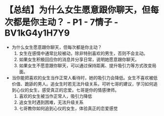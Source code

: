 # 【总结】为什么女生愿意跟你聊天，但每次都是你主动？ - P1 - 7情子 - BV1kG4y1H7Y9

-   为什么女生愿意跟你聊天，但每次都是你主动？
    1.  女生在感情中通常比较被动，除非特别喜欢的男生，否则不会主动。
    2.  如果女生积极回应你的消息并分享日常，说明她愿意跟你聊天。
    3.  如果女生不愿意跟你聊天，可以通过保持距离、提升吸引力等方式改变局面。
-   当你能把喜欢的女生当作正常人看待时，她的吸引力会降低。女生不喜欢被低价值、跪舔的男人。追女生时若无法升级关系，可听七哥的建议，学习如何追到心仪的女生，感受真正的恋爱。七哥是你的情感律师。 
    1.  喜欢的女生被当作正常人，吸引力降低
    2.  追女生时遇到困难，无法升级关系
    3.  七哥教你如何追到心仪的女生，体验真正的恋爱感觉